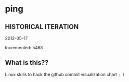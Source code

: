 # ping

## HISTORICAL ITERATION
2012-05-17

Incremented: 5463

## What is this?? 
Linux skills to hack the github commit visualization chart `;-)`
